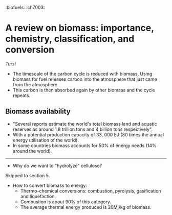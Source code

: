 :biofuels:
:ch7003:

# A review on biomass: importance, chemistry, classification, and conversion 

_Tursi_

* The timescale of the carbon cycle is reduced with biomass. Using biomass for fuel releases carbon into the atmosphere
  that just came from the atmosphere.
* This carbon is then absorbed again by other biomass and the cycle repeats.

## Biomass availability

* "Several reports estimate the world's total biomass land and aquatic reserves as around 1.8 trillion tons and 4 billion
  tons respectively".
* With a potential production capacity of 33, 000 EJ (80 times the annual energy utilisation of the world).
* In some countries biomass accounts for 50% of energy needs (14% around the world).

---

* Why do we want to "hydrolyze" cellulose?

Skipped to section 5.

* How to convert biomass to energy:
    * Thermo-chemical conversions: combustion, pyrolysis, gasification and liquefaction.
    * Combustion is about 90% of this category.
    * The average thermal energy produced is 20Mj/kg of biomass.


